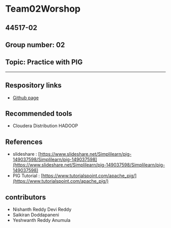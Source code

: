 # Team02Worshop
## 44517-02
## Group number: 02
## Topic: Practice with PIG
------------------------------------------------------------------------------------------------------------------

## Respository links
-  [Github page](https://github.com/Nishanthreddy1997/Team02Worshop/  "Source")

## Recommended tools
-  Cloudera Distribution HADOOP

## References
- slideshare : [https://www.slideshare.net/Simplilearn/pig-149037598/Simplilearn/pig-149037598](https://www.slideshare.net/Simplilearn/pig-149037598/Simplilearn/pig-149037598) 
- PIG Tutorial : [https://www.tutorialspoint.com/apache_pig/](https://www.tutorialspoint.com/apache_pig/)

## contributors
- Nishanth Reddy Devi Reddy
- Saikiran Doddapaneni
- Yeshwanth Reddy Anumula
